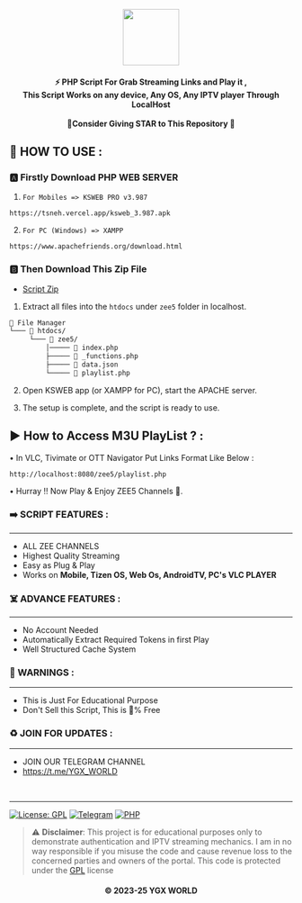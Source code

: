 
<p align='center'><img src="https://www.zee5.com/images/ZEE5_logo.svg?ver=4.16.3" width="100" ></p>



<h4 align='center'>⚡ PHP Script For Grab Streaming Links and Play it ,</br> This Script Works on any device, Any OS, Any IPTV player
Through LocalHost </br></br>💫Consider Giving STAR to This Repository 🤗


<h2>🎯 HOW TO USE : </h2>


### 🅰️ Firstly Download PHP WEB SERVER

1. `For Mobiles => KSWEB PRO v3.987 `

```
https://tsneh.vercel.app/ksweb_3.987.apk
```

2. `For PC (Windows) => XAMPP`

```
https://www.apachefriends.org/download.html
```

### 🅱️ Then Download This Zip File

- [Script Zip](https://github.com/yuvraj824/zee5-live-channels/archive/refs/heads/main.zip) </br>

1. Extract all files into the `htdocs` under `zee5` folder in localhost.</br> 
```bash
📂 File Manager
└─── 📂 htdocs/
     └─── 📂 zee5/
         │───── 📄 index.php
         ├───── 📄 _functions.php
         ├───── 📄 data.json
         └───── 📄 playlist.php
```
2. Open KSWEB app (or XAMPP for PC), start the APACHE server. </br>

3. The setup is complete, and the script is ready to use. </br>

## ▶️ How to Access M3U PlayList ? :

• In VLC, Tivimate or OTT Navigator Put Links Format Like Below :

```
http://localhost:8080/zee5/playlist.php
```

• Hurray !! Now Play & Enjoy ZEE5 Channels 🎉.

<h3>➡️ SCRIPT FEATURES :</h3>
<hr>

- ALL ZEE CHANNELS
- Highest Quality Streaming
- Easy as Plug & Play
- Works on **Mobile, Tizen OS, Web Os, AndroidTV, PC's VLC PLAYER**

<h3>☠️ ADVANCE FEATURES :</h3>
<hr>

- No Account Needed
- Automatically Extract Required Tokens in first Play
- Well Structured Cache System
<h3>🚸 WARNINGS :</h3>
<hr>

- This is Just For Educational Purpose
- Don't Sell this Script, This is 💯% Free


<h3>♻️ JOIN FOR UPDATES :</h3>
<hr>

- JOIN OUR TELEGRAM CHANNEL
- https://t.me/YGX_WORLD
</br>
<hr>

[![License: GPL](https://img.shields.io/badge/License-GPL-blue.svg)](LICENSE)
[![Telegram](https://img.shields.io/badge/Telegram-Join%20Channel-blue?logo=telegram)](https://t.me/YGX_WORLD)
[![PHP](https://img.shields.io/badge/PHP-7.4%2B-purple)]()

> ⚠️ **Disclaimer**: This project is for educational purposes only to demonstrate authentication and IPTV streaming mechanics. I am in no way responsible if you misuse the code and cause revenue loss to the concerned parties and owners of the portal.
This code is protected under the [GPL](https://github.com/yuvraj490/zee5-live-channels/blob/main/LICENSE) license

<h4 align='center'>© 2023-25 YGX WORLD</h4>

<!-- DO NOT REMOVE THIS CREDIT -->
<!-- © 2023-25 yuvraj824 -->
